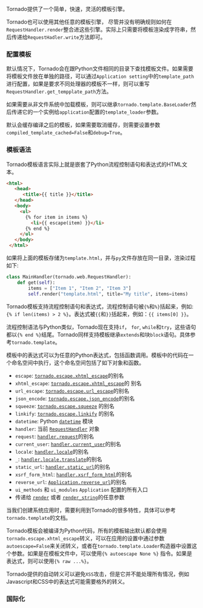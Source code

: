 Tornado提供了一个简单，快速，灵活的模板引擎。

Tornado也可以使用其他任意的模板引擎， 尽管并没有明确规则如何在`RequestHandler.render`整合进这些引擎。实际上只需要将模板渲染成字符串，然后传递给`RequestHadler.write`方法即可。

### 配置模板

默认情况下，Tornado会在跟Python文件相同的目录下查找模板文件。如果需要将模板文件放在单独的路径，可以通过`Application setting`中的`template_path` 进行配置，如果是要求不同处理器的模板不一样，则可以重写`RequestHandler.get_tempplate_path`方法。

如果需要从非文件系统中加载模板，则可以继承`tornado.template.BaseLoader`然后传递它的一个实例给`application`配置的`template_loader`参数。

默认会缓存编译之后的模板，如果需要取消缓存，则需要设置参数`compiled_template_cached=False`和`debug=True`。

### 模板语法

Tornado模板语言实际上就是嵌套了Python流程控制语句和表达式的HTML文本。

```html
<html>
   <head>
      <title>{{ title }}</title>
   </head>
   <body>
     <ul>
       {% for item in items %}
         <li>{{ escape(item) }}</li>
       {% end %}
     </ul>
   </body>
 </html>
```

如果将上面的模板存储为`template.html`，并与`py`文件存放在同一目录，渲染过程如下:

```python
class MainHandler(tornado.web.RequestHandler):
    def get(self):
        items = ["Item 1", "Item 2", "Item 3"]
        self.render("template.html", title="My title", items=items)
```

Tornado模板支持流程控制语句和表达式，流程控制语句被`{%`和`%}`括起来，例如:`{% if len(items) > 2 %}`。表达式被`{{`和`}}`括起来，例如：`{{ items[0] }}`。

流程控制语法与Python类似，Tornado现在支持`if`， `for`, `while`和`try`，这些语句都以`{% end %}`结尾。Tornado同样支持模板继承`extends`和块`block`语句。具体参考`tornado.template`。

模板中的表达式可以为任意的Python表达式，包括函数调用。模板中的代码在一个命名空间中执行，这个命名空间包括了如下对象和函数。

- `escape`:  [`tornado.escape.xhtml_escape`](http://www.tornadoweb.org/en/stable/escape.html#tornado.escape.xhtml_escape)的别名
- `xhtml_escape`:  [`tornado.escape.xhtml_escape`](http://www.tornadoweb.org/en/stable/escape.html#tornado.escape.xhtml_escape)的 别名
- `url_escape`: [`tornado.escape.url_escape`](http://www.tornadoweb.org/en/stable/escape.html#tornado.escape.url_escape)的别名
- `json_encode`: [`tornado.escape.json_encode`](http://www.tornadoweb.org/en/stable/escape.html#tornado.escape.json_encode)的别名
- `squeeze`:  [`tornado.escape.squeeze`](http://www.tornadoweb.org/en/stable/escape.html#tornado.escape.squeeze) 的别名
- `linkify`:  [`tornado.escape.linkify`](http://www.tornadoweb.org/en/stable/escape.html#tornado.escape.linkify) 的别名
- `datetime`: Python [`datetime`](https://docs.python.org/3.5/library/datetime.html#module-datetime) 模块
- `handler`: 当前 [`RequestHandler`](http://www.tornadoweb.org/en/stable/web.html#tornado.web.RequestHandler) 对象
- `request`:  [`handler.request`](http://www.tornadoweb.org/en/stable/httputil.html#tornado.httputil.HTTPServerRequest)的别名
- `current_user`:  [`handler.current_user`](http://www.tornadoweb.org/en/stable/web.html#tornado.web.RequestHandler.current_user)的别名
- `locale`:  [`handler.locale`](http://www.tornadoweb.org/en/stable/locale.html#tornado.locale.Locale)的别名
- `_`:  [`handler.locale.translate`](http://www.tornadoweb.org/en/stable/locale.html#tornado.locale.Locale.translate)的别名
- `static_url`:  [`handler.static_url`](http://www.tornadoweb.org/en/stable/web.html#tornado.web.RequestHandler.static_url)的别名
- `xsrf_form_html`: [`handler.xsrf_form_html`](http://www.tornadoweb.org/en/stable/web.html#tornado.web.RequestHandler.xsrf_form_html)的别名
- `reverse_url`:  [`Application.reverse_url`](http://www.tornadoweb.org/en/stable/web.html#tornado.web.Application.reverse_url)的别名
- `ui_methods` 和 `ui_modules` `Application` 配置的所有入口
- 传递给 [`render`](http://www.tornadoweb.org/en/stable/web.html#tornado.web.RequestHandler.render) 或者 [`render_string`](http://www.tornadoweb.org/en/stable/web.html#tornado.web.RequestHandler.render_string)的任意参数

当我们创建系统应用时，需要利用到Tornado的很多特性，具体可以参考`tornado.template`的文档。

Tornado模板会被编译为Python代码，所有的模板输出默认都会使用`tornado.escape.xhtml_escape`转义，可以在应用的设置中通过参数`autoescape=False`来关闭转义，或者在`tornado.template.Loader`构造器中设置这个参数。如果是在模板文件中，可以使用`{% autoescape None %}` 指令。如果是表达式，则可以使用`{% raw ...%}`。

Tornado提供的自动转义可以避免`XSS`攻击，但是它并不能处理所有情况，例如Javascript和CSS中的表达式可能需要格外的转义。

### 国际化

